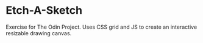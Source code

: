 # Etch-A-Sketch

Exercise for The Odin Project. Uses CSS grid and JS to create an interactive resizable drawing canvas.
